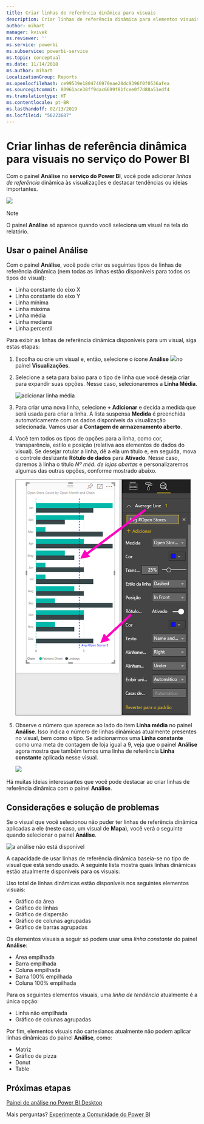 ```yaml
---
title: Criar linhas de referência dinâmica para visuais
description: Criar linhas de referência dinâmica para elementos visuais no serviço do Power BI
author: mihart
manager: kvivek
ms.reviewer: ''
ms.service: powerbi
ms.subservice: powerbi-service
ms.topic: conceptual
ms.date: 11/14/2018
ms.author: mihart
LocalizationGroup: Reports
ms.openlocfilehash: ce99539e1804746970eae20dc9396f0f0536afea
ms.sourcegitcommit: 80961ace38ff9dac6699f81fcee0f7d88a51edf4
ms.translationtype: HT
ms.contentlocale: pt-BR
ms.lasthandoff: 02/13/2019
ms.locfileid: "56223687"
---
```

# <a name="create-dynamic-reference-lines-for-visuals-in-the-power-bi-service"></a>Criar linhas de referência dinâmica para visuais no serviço do Power BI

Com o painel **Análise** no **serviço do Power BI**, você pode adicionar *linhas de referência* dinâmica às visualizações e destacar tendências ou ideias importantes.

![](media/service-analytics-pane/power-bi-analytics-pane.png)

> [!NOTE]
> O painel **Análise** só aparece quando você seleciona um visual na tela do relatório.
> 
> 

## <a name="use-the-analytics-pane"></a>Usar o painel Análise
Com o painel **Análise**, você pode criar os seguintes tipos de linhas de referência dinâmica (nem todas as linhas estão disponíveis para todos os tipos de visual):

* Linha constante do eixo X
* Linha constante do eixo Y
* Linha mínima
* Linha máxima
* Linha média
* Linha mediana
* Linha percentil


Para exibir as linhas de referência dinâmica disponíveis para um visual, siga estas etapas:

1. Escolha ou crie um visual e, então, selecione o ícone **Análise** ![](media/service-analytics-pane/power-bi-analytics-icon.png)no painel **Visualizações**.

2. Selecione a seta para baixo para o tipo de linha que você deseja criar para expandir suas opções. Nesse caso, selecionaremos a **Linha Média**.
   
   ![adicionar linha média](media/service-analytics-pane/power-bi-add.png)

3. Para criar uma nova linha, selecione **+ Adicionar** e decida a medida que será usada para criar a linha.  A lista suspensa **Medida** é preenchida automaticamente com os dados disponíveis da visualização selecionada. Vamos usar a **Contagem de armazenamento aberto**.

5. Você tem todos os tipos de opções para a linha, como cor, transparência, estilo e posição (relativa aos elementos de dados do visual). Se desejar rotular a linha, dê a ela um título e, em seguida, mova o controle deslizante **Rótulo de dados** para **Ativado**.  Nesse caso, daremos à linha o título *Nº méd. de lojas abertas* e personalizaremos algumas das outras opções, conforme mostrado abaixo.
   
   ![personalizar a análise de linha média](media/service-analytics-pane/power-bi-average-line2.png)

1. Observe o número que aparece ao lado do item **Linha média** no painel **Análise**. Isso indica o número de linhas dinâmicas atualmente presentes no visual, bem como o tipo. Se adicionarmos uma **Linha constante** como uma meta de contagem de loja igual a 9, veja que o painel **Análise** agora mostra que também temos uma linha de referência **Linha constante** aplicada nesse visual.
   
   ![](media/service-analytics-pane/power-bi-reference-lines.png)
   

Há muitas ideias interessantes que você pode destacar ao criar linhas de referência dinâmica com o painel **Análise**.

## <a name="considerations-and-troubleshooting"></a>Considerações e solução de problemas

Se o visual que você selecionou não puder ter linhas de referência dinâmica aplicadas a ele (neste caso, um visual de **Mapa**), você verá o seguinte quando selecionar o painel **Análise**.
   
![a análise não está disponível](media/service-analytics-pane/power-bi-no-lines.png)

A capacidade de usar linhas de referência dinâmica baseia-se no tipo de visual que está sendo usado. A seguinte lista mostra quais linhas dinâmicas estão atualmente disponíveis para os visuais:

Uso total de linhas dinâmicas estão disponíveis nos seguintes elementos visuais:

* Gráfico da área
* Gráfico de linhas
* Gráfico de dispersão
* Gráfico de colunas agrupadas
* Gráfico de barras agrupadas

Os elementos visuais a seguir só podem usar uma *linha constante* do painel **Análise**:

* Área empilhada
* Barra empilhada
* Coluna empilhada
* Barra 100% empilhada
* Coluna 100% empilhada

Para os seguintes elementos visuais, uma *linha de tendência* atualmente é a única opção:

* Linha não empilhada
* Gráfico de colunas agrupadas

Por fim, elementos visuais não cartesianos atualmente não podem aplicar linhas dinâmicas do painel **Análise**, como:

* Matriz
* Gráfico de pizza
* Donut
* Table

## <a name="next-steps"></a>Próximas etapas
[Painel de análise no Power BI Desktop](desktop-analytics-pane.md)

Mais perguntas? [Experimente a Comunidade do Power BI](http://community.powerbi.com/)

